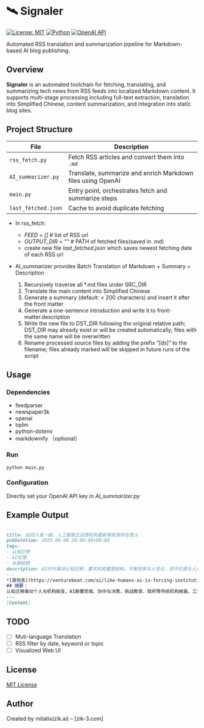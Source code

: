 # 🛰️ Signaler

[![License: MIT](https://img.shields.io/badge/License-MIT-yellow.svg)](LICENSE)
[![Python](https://img.shields.io/badge/Python-3.9%2B-blue)](https://www.python.org/)
[![OpenAI API](https://img.shields.io/badge/API-OpenAI-green)](https://openai.com)

Automated RSS translation and summarization pipeline for Markdown-based AI blog publishing.

## Overview

**Signaler** is an automated toolchain for fetching, translating, and summarizing tech news from RSS feeds into localized Markdown content. It supports multi-stage processing including full-text extraction, translation into Simplified Chinese, content summarization, and integration into static blog sites.

## Project Structure

| File | Description |
|------|-------------|
| `rss_fetch.py`     | Fetch RSS articles and convert them into `.md` |
| `AI_summarizer.py` | Translate, summarize and enrich Markdown files using OpenAI |
| `main.py`          | Entry point, orchestrates fetch and summarize steps |
| `last_fetched.json`| Cache to avoid duplicate fetching |

- In rss_fetch:
  - *FEED = []*          # list of RSS url
  - *OUTPUT_DIR = ""*    # PATH of fetched files(saved in .md)
  - create new file *last_fetched.json* which saves newest fetching date of each RSS url

- AI_summarizer provides Batch Translation of Markdown + Summary + Description
	1.	Recursively traverse all *.md files under SRC_DIR
	2.	Translate the main content into Simplified Chinese
	3.	Generate a summary (default: < 200 characters) and insert it after the front matter
	4.	Generate a one-sentence introduction and write it to front-matter.description
	5.	Write the new file to DST_DIR following the original relative path; DST_DIR may already exist or will be created automatically; files with the same name will be overwritten
	6.	Rename processed source files by adding the prefix “[ds]” to the filename; files already marked will be skipped in future runs of the script

## Usage

### Dependencies

- feedparser
- newspaper3k
- openai
- tqdm
- python-dotenv
- markdownify （optional）

### Run
```
python main.py
```
### Configuration

 Directly set your OpenAI API key in *AI_summarizer.py*

## Example Output

```md
---
title: 如同人类一般，人工智能正迫使机构重新审视其存在意义
pubDatetime: 2025-06-08 20:00:00+00:00
tags:
- 认知迁移
- AI伦理
- 长期视野
description: AI时代推动认知迁移，要求机构重塑结构、平衡效率与人性化，坚守伦理与人类独特价值，实现制度化转型。
---
*[源信息](https://venturebeat.com/ai/like-humans-ai-is-forcing-institutions-to-rethink-their-purpose/)经过deepseek翻译并总结*
## 摘要：
认知迁移推动个人与机构蜕变，AI颠覆思维、协作与决策，挑战教育、政府等传统机构根基。工业时代设计的机构面临系统性危机，需提升适应性，坚守人类尊严等非算法化价值。部分机构已尝试AI应用，但深层挑战在于结构性重塑，平衡效率与人性化。新时代机构设计原则包括：增强响应力、利用AI解放人力、保留人类关键判断。机构需主动重构身份与功能，在AI时代重建权威，坚守伦理与长期视野，重新定义人类独特价值。智能时代要求机构进化，实现认知迁移的制度化转型。
---
[Content]
```

## TODO

- [ ] Muti-language Translation
- [ ] RSS filter by date, keyword or topic
- [ ] Visualized Web UI

## License

[MIT License](/LICENSE)

## Author

Created by mitatis(zik.ai) – [zik-3.com]

